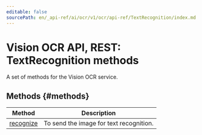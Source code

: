 ```yaml
---
editable: false
sourcePath: en/_api-ref/ai/ocr/v1/ocr/api-ref/TextRecognition/index.md
---
```


# Vision OCR API, REST: TextRecognition methods
A set of methods for the Vision OCR service.

## Methods {#methods}
Method | Description
--- | ---
[recognize](recognize.md) | To send the image for text recognition.